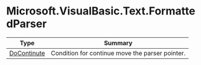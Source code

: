 ﻿
# Microsoft.VisualBasic.Text.FormattedParser

|Type|Summary|
|----|-------|
|[DoContinute](./DoContinute.md)|Condition for continue move the parser pointer.|

